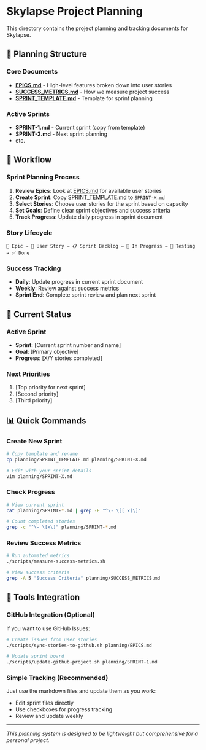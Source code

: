 # Skylapse Project Planning

This directory contains the project planning and tracking documents for Skylapse.

## 📁 Planning Structure

### Core Documents
- **[EPICS.md](EPICS.md)** - High-level features broken down into user stories
- **[SUCCESS_METRICS.md](SUCCESS_METRICS.md)** - How we measure project success
- **[SPRINT_TEMPLATE.md](SPRINT_TEMPLATE.md)** - Template for sprint planning

### Active Sprints
- **SPRINT-1.md** - Current sprint (copy from template)
- **SPRINT-2.md** - Next sprint planning
- etc.

## 🔄 Workflow

### Sprint Planning Process
1. **Review Epics**: Look at [EPICS.md](EPICS.md) for available user stories
2. **Create Sprint**: Copy [SPRINT_TEMPLATE.md](SPRINT_TEMPLATE.md) to `SPRINT-X.md`
3. **Select Stories**: Choose user stories for the sprint based on capacity
4. **Set Goals**: Define clear sprint objectives and success criteria
5. **Track Progress**: Update daily progress in sprint document

### Story Lifecycle
```
📝 Epic → 🎯 User Story → 📋 Sprint Backlog → 🔄 In Progress → 🧪 Testing → ✅ Done
```

### Success Tracking
- **Daily**: Update progress in current sprint document
- **Weekly**: Review against success metrics
- **Sprint End**: Complete sprint review and plan next sprint

## 🎯 Current Status

### Active Sprint
- **Sprint**: [Current sprint number and name]
- **Goal**: [Primary objective]
- **Progress**: [X/Y stories completed]

### Next Priorities
1. [Top priority for next sprint]
2. [Second priority]
3. [Third priority]

## 📊 Quick Commands

### Create New Sprint
```bash
# Copy template and rename
cp planning/SPRINT_TEMPLATE.md planning/SPRINT-X.md

# Edit with your sprint details
vim planning/SPRINT-X.md
```

### Check Progress
```bash
# View current sprint
cat planning/SPRINT-*.md | grep -E "^\- \[[ x]\]"

# Count completed stories
grep -c "^\- \[x\]" planning/SPRINT-*.md
```

### Review Success Metrics
```bash
# Run automated metrics
./scripts/measure-success-metrics.sh

# View success criteria
grep -A 5 "Success Criteria" planning/SUCCESS_METRICS.md
```

## 🔧 Tools Integration

### GitHub Integration (Optional)
If you want to use GitHub Issues:
```bash
# Create issues from user stories
./scripts/sync-stories-to-github.sh planning/EPICS.md

# Update sprint board
./scripts/update-github-project.sh planning/SPRINT-1.md
```

### Simple Tracking (Recommended)
Just use the markdown files and update them as you work:
- Edit sprint files directly
- Use checkboxes for progress tracking
- Review and update weekly

---

*This planning system is designed to be lightweight but comprehensive for a personal project.*
